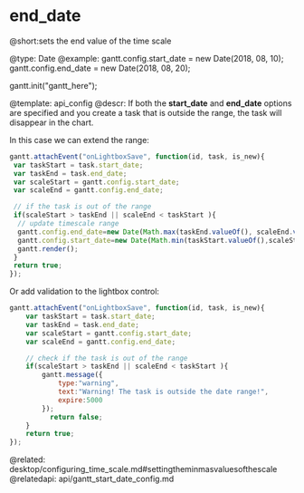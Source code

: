 end_date
=============

@short:sets the  end value of the time scale
	

@type: Date
@example:
gantt.config.start_date = new Date(2018, 08, 10);
gantt.config.end_date = new Date(2018, 08, 20);
 
gantt.init("gantt_here");


@template:	api_config
@descr:
If both the **start_date** and **end_date** options are specified and you create a task that is outside the range, the task will disappear in the chart.

In this case we can extend the range:

~~~js
gantt.attachEvent("onLightboxSave", function(id, task, is_new){
 var taskStart = task.start_date;
 var taskEnd = task.end_date;
 var scaleStart = gantt.config.start_date;
 var scaleEnd = gantt.config.end_date;

 // if the task is out of the range
 if(scaleStart > taskEnd || scaleEnd < taskStart ){
  // update timescale range
  gantt.config.end_date=new Date(Math.max(taskEnd.valueOf(), scaleEnd.valueOf()));
  gantt.config.start_date=new Date(Math.min(taskStart.valueOf(),scaleStart.valueOf()));
  gantt.render();
 }    
 return true;
});
~~~

Or add validation to the lightbox control:

~~~js
gantt.attachEvent("onLightboxSave", function(id, task, is_new){
 	var taskStart = task.start_date;
 	var taskEnd = task.end_date;
 	var scaleStart = gantt.config.start_date;
 	var scaleEnd = gantt.config.end_date;

    // check if the task is out of the range
    if(scaleStart > taskEnd || scaleEnd < taskStart ){
        gantt.message({
            type:"warning", 
            text:"Warning! The task is outside the date range!",
            expire:5000
        });
          return false;
    } 
    return true;
});
~~~


@related:
	desktop/configuring_time_scale.md#settingtheminmasvaluesofthescale
@relatedapi:
	api/gantt_start_date_config.md